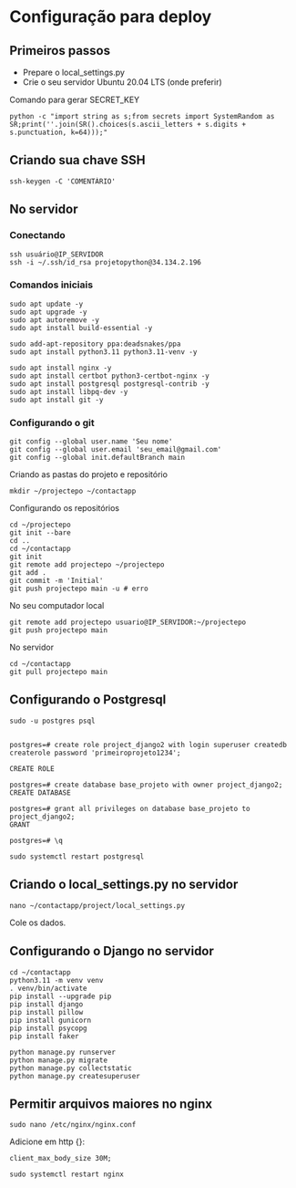 # Configuração para deploy

## Primeiros passos

- Prepare o local_settings.py
- Crie o seu servidor Ubuntu 20.04 LTS (onde preferir)

Comando para gerar SECRET_KEY

```
python -c "import string as s;from secrets import SystemRandom as SR;print(''.join(SR().choices(s.ascii_letters + s.digits + s.punctuation, k=64)));"
```

## Criando sua chave SSH

```
ssh-keygen -C 'COMENTÁRIO'
```

## No servidor

### Conectando

```
ssh usuário@IP_SERVIDOR
ssh -i ~/.ssh/id_rsa projetopython@34.134.2.196
```

### Comandos iniciais

```
sudo apt update -y
sudo apt upgrade -y
sudo apt autoremove -y
sudo apt install build-essential -y

sudo add-apt-repository ppa:deadsnakes/ppa
sudo apt install python3.11 python3.11-venv -y

sudo apt install nginx -y
sudo apt install certbot python3-certbot-nginx -y
sudo apt install postgresql postgresql-contrib -y
sudo apt install libpq-dev -y
sudo apt install git -y
```

### Configurando o git

```
git config --global user.name 'Seu nome'
git config --global user.email 'seu_email@gmail.com'
git config --global init.defaultBranch main
```

Criando as pastas do projeto e repositório

```
mkdir ~/projectepo ~/contactapp
```

Configurando os repositórios

```
cd ~/projectepo
git init --bare
cd ..
cd ~/contactapp
git init
git remote add projectepo ~/projectepo
git add .
git commit -m 'Initial'
git push projectepo main -u # erro
```

No seu computador local

```
git remote add projectepo usuario@IP_SERVIDOR:~/projectepo
git push projectepo main
```

No servidor

```
cd ~/contactapp
git pull projectepo main
```

## Configurando o Postgresql

```
sudo -u postgres psql


postgres=# create role project_django2 with login superuser createdb createrole password 'primeiroprojeto1234';

CREATE ROLE

postgres=# create database base_projeto with owner project_django2;
CREATE DATABASE

postgres=# grant all privileges on database base_projeto to project_django2;
GRANT

postgres=# \q

sudo systemctl restart postgresql
```

## Criando o local_settings.py no servidor

```
nano ~/contactapp/project/local_settings.py
```

Cole os dados.

## Configurando o Django no servidor

```
cd ~/contactapp
python3.11 -m venv venv
. venv/bin/activate
pip install --upgrade pip
pip install django
pip install pillow
pip install gunicorn
pip install psycopg
pip install faker

python manage.py runserver
python manage.py migrate
python manage.py collectstatic
python manage.py createsuperuser
```

## Permitir arquivos maiores no nginx

```
sudo nano /etc/nginx/nginx.conf
```

Adicione em http {}:

```
client_max_body_size 30M;
```

```
sudo systemctl restart nginx
```